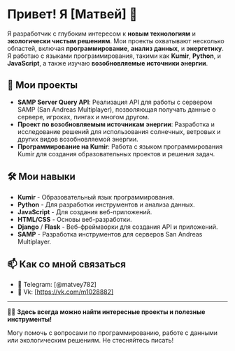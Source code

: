 # Привет! Я [Матвей] 👋

Я разработчик с глубоким интересом к **новым технологиям** и **экологически чистым решениям**. Мои проекты охватывают несколько областей, включая **программирование**, **анализ данных**, и **энергетику**. Я работаю с языками программирования, такими как **Kumir**, **Python**, и **JavaScript**, а также изучаю **возобновляемые источники энергии**.

## 🚀 Мои проекты

- **SAMP Server Query API**: Реализация API для работы с сервером SAMP (San Andreas Multiplayer), позволяющая получать данные о сервере, игроках, пингах и многом другом.
- **Проект по возобновляемым источникам энергии**: Разработка и исследование решений для использования солнечных, ветровых и других видов возобновляемой энергии.
- **Программирование на Kumir**: Работа с языком программирования Kumir для создания образовательных проектов и решения задач.

## 🛠️ Мои навыки

- **Kumir** - Образовательный язык программирования.
- **Python** - Для разработки инструментов и анализа данных.
- **JavaScript** - Для создания веб-приложений.
- **HTML/CSS** - Основы веб-разработки.
- **Django** / **Flask** - Веб-фреймворки для создания API и приложений.
- **SAMP** - Разработка инструментов для серверов San Andreas Multiplayer.

## 📫 Как со мной связаться

- 💬 Telegram: [@matvey782]
- 💬 Vk: [https://vk.com/m1028882]

---

👨‍💻 **Здесь всегда можно найти интересные проекты и полезные инструменты!**

Могу помочь с вопросами по программированию, работе с данными или экологическим решениям. Не стесняйтесь писать!
